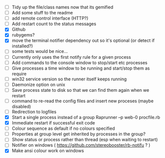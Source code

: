
- [ ] Tidy up the file/class names now that its gemified
- [ ] Add some stuff to the readme
- [ ] add remote control interface  (HTTP?)
- [ ] Add restart count to the status messages
- [x] Github
- [x] rubygems?
- [x] move the terminal notifier dependency out so it's optional  (or detect if installed?)
- [ ] some tests would be nice...
- [ ] Currently only uses the first notify rule for a given process
- [ ] Add commands to the console window to stop/start etc processes
- [ ] Give processes a time window to be running and start/stop them as require
- [ ] win32 service version so the runner itself keeps running
- [ ] Daemonize option on unix
- [ ] Save process state to disk so that we can find them again when we restart
- [ ] command to re-read the config files and insert new proceses (maybe disabled)
- [ ] Redirection to logfiles
- [x] Start a single process instead of a group
                Raprunner –p web-0 procfile.rb
- [x] Immediate restart if successful exit code
- [ ] Colour sequence as default if no colours specified
- [ ] Properties at group level get inherited by processes in the group?
- [ ] Show status or process rather than thread  (esp when waiting to restart)
- [ ] Notifier on windows  ( https://github.com/stereobooster/rb-notifu ? )
- [x] Make ansi colour work on windows
